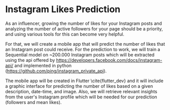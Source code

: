 # Instagram Likes Prediction

As an influencer, growing the number of likes for your Instagram posts and analyzing the number of active followers for your page should be a priority, and using various tools for this can become very helpful.

For that, we will create a mobile app that will predict the number of likes that an Instagram post could receive. For the prediction to work,  we will train a Sequential model on ~200.000 Instagram posts which will be extracted using the api offered by https://developers.facebook.com/docs/instagram-api/ and implemented in  python (https://github.com/ping/instagram_private_api).

The mobile app will be created in Flutter \cite{flutter_dev} and it will include a graphic interface for predicting the number of likes based on a given description, date-time, and image. Also, we will retrieve relevant insights from the user's Instagram profile which will be needed for our prediction (followers and mean likes). 
